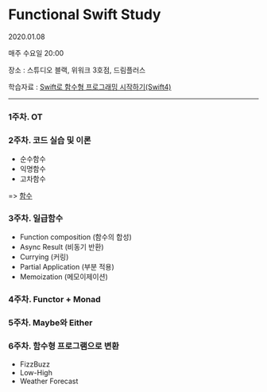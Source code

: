 # Functional Swift Study
2020.01.08

매주 수요일 20:00

장소 : 스튜디오 블랙, 위워크 3호점, 드림플러스

학습자료 : [Swift로 함수형 프로그래밍 시작하기(Swift4)](https://programmers.co.kr/learn/courses/4806)

---------------

### 1주차. OT

### 2주차. 코드 실습 및 이론

  * 순수함수
  * 익명함수
  * 고차함수

=> [함수](https://blog.naver.com/taerg89/221767954968)

### 3주차. 일급함수

  * Function composition (함수의 합성)
  * Async Result (비동기 반환)
  * Currying (커링)
  * Partial Application (부분 적용)
  * Memoization (메모이제이션)

### 4주차. Functor + Monad
  
### 5주차. Maybe와 Either

### 6주차. 함수형 프로그램으로 변환

  * FizzBuzz
  * Low-High
  * Weather Forecast




